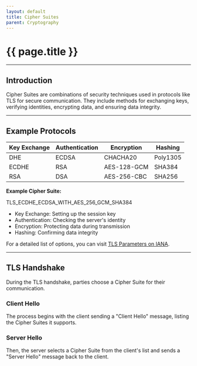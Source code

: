 ```yaml
---
layout: default
title: Cipher Suites
parent: Cryptography
---
```


# {{ page.title }}

______________________________________________________________________

## Introduction

Cipher Suites are combinations of security techniques used in protocols like TLS for secure communication. They include methods for exchanging keys, verifying identities, encrypting data, and ensuring data integrity.

______________________________________________________________________

## Example Protocols

| Key Exchange | Authentication | Encryption  | Hashing  |
| ------------ | -------------- | ----------- | -------- |
| DHE          | ECDSA          | CHACHA20    | Poly1305 |
| ECDHE        | RSA            | AES-128-GCM | SHA384   |
| RSA          | DSA            | AES-256-CBC | SHA256   |

**Example Cipher Suite:**

TLS_ECDHE_ECDSA_WITH_AES_256_GCM_SHA384

- Key Exchange: Setting up the session key
- Authentication: Checking the server's identity
- Encryption: Protecting data during transmission
- Hashing: Confirming data integrity

For a detailed list of options, you can visit [TLS Parameters on IANA](https://www.iana.org/assignments/tls-parameters/tls-parameters.xhtml).

______________________________________________________________________

## TLS Handshake

During the TLS handshake, parties choose a Cipher Suite for their communication.

### Client Hello

The process begins with the client sending a "Client Hello" message, listing the Cipher Suites it supports.

### Server Hello

Then, the server selects a Cipher Suite from the client's list and sends a "Server Hello" message back to the client.

